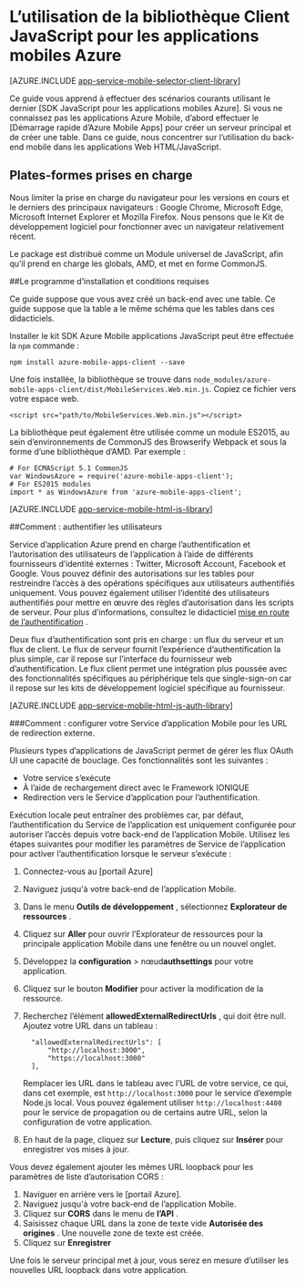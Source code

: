 <properties
    pageTitle="Comment utiliser le Kit de développement de JavaScript pour les applications mobiles Azure"
    description="Comment faire pour utiliser v pour les applications mobiles Azure"
    services="app-service\mobile"
    documentationCenter="javascript"
    authors="adrianhall"
    manager="erikre"
    editor=""/>

<tags
    ms.service="app-service-mobile"
    ms.workload="mobile"
    ms.tgt_pltfrm="html"
    ms.devlang="javascript"
    ms.topic="article"
    ms.date="10/01/2016"
    ms.author="adrianha"/>

# <a name="how-to-use-the-javascript-client-library-for-azure-mobile-apps"></a>L’utilisation de la bibliothèque Client JavaScript pour les applications mobiles Azure

[AZURE.INCLUDE [app-service-mobile-selector-client-library](../../includes/app-service-mobile-selector-client-library.md)]

Ce guide vous apprend à effectuer des scénarios courants utilisant le dernier [SDK JavaScript pour les applications mobiles Azure]. Si vous ne connaissez pas les applications Azure Mobile, d’abord effectuer le [Démarrage rapide d’Azure Mobile Apps] pour créer un serveur principal et de créer une table. Dans ce guide, nous concentrer sur l’utilisation du back-end mobile dans les applications Web HTML/JavaScript.

## <a name="supported-platforms"></a>Plates-formes prises en charge

Nous limiter la prise en charge du navigateur pour les versions en cours et le derniers des principaux navigateurs : Google Chrome, Microsoft Edge, Microsoft Internet Explorer et Mozilla Firefox.  Nous pensons que le Kit de développement logiciel pour fonctionner avec un navigateur relativement récent.

Le package est distribué comme un Module universel de JavaScript, afin qu’il prend en charge les globals, AMD, et met en forme CommonJS.

##<a name="Setup"></a>Le programme d’installation et conditions requises

Ce guide suppose que vous avez créé un back-end avec une table. Ce guide suppose que la table a le même schéma que les tables dans ces didacticiels.

Installer le kit SDK Azure Mobile applications JavaScript peut être effectuée la `npm` commande :

```
npm install azure-mobile-apps-client --save
```

Une fois installée, la bibliothèque se trouve dans `node_modules/azure-mobile-apps-client/dist/MobileServices.Web.min.js`.  Copiez ce fichier vers votre espace web.

```
<script src="path/to/MobileServices.Web.min.js"></script>
```

La bibliothèque peut également être utilisée comme un module ES2015, au sein d’environnements de CommonJS des Browserify Webpack et sous la forme d’une bibliothèque d’AMD.  Par exemple :

```
# For ECMAScript 5.1 CommonJS
var WindowsAzure = require('azure-mobile-apps-client');
# For ES2015 modules
import * as WindowsAzure from 'azure-mobile-apps-client';
```

[AZURE.INCLUDE [app-service-mobile-html-js-library](../../includes/app-service-mobile-html-js-library.md)]

##<a name="auth"></a>Comment : authentifier les utilisateurs

Service d’application Azure prend en charge l’authentification et l’autorisation des utilisateurs de l’application à l’aide de différents fournisseurs d’identité externes : Twitter, Microsoft Account, Facebook et Google. Vous pouvez définir des autorisations sur les tables pour restreindre l’accès à des opérations spécifiques aux utilisateurs authentifiés uniquement. Vous pouvez également utiliser l’identité des utilisateurs authentifiés pour mettre en œuvre des règles d’autorisation dans les scripts de serveur. Pour plus d’informations, consultez le didacticiel [mise en route de l’authentification] .

Deux flux d’authentification sont pris en charge : un flux du serveur et un flux de client.  Le flux de serveur fournit l’expérience d’authentification la plus simple, car il repose sur l’interface du fournisseur web d’authentification. Le flux client permet une intégration plus poussée avec des fonctionnalités spécifiques au périphérique tels que single-sign-on car il repose sur les kits de développement logiciel spécifique au fournisseur.

[AZURE.INCLUDE [app-service-mobile-html-js-auth-library](../../includes/app-service-mobile-html-js-auth-library.md)]

###<a name="configure-external-redirect-urls"></a>Comment : configurer votre Service d’application Mobile pour les URL de redirection externe.

Plusieurs types d’applications de JavaScript permet de gérer les flux OAuth UI une capacité de bouclage.  Ces fonctionnalités sont les suivantes :

* Votre service s’exécute
* À l’aide de rechargement direct avec le Framework IONIQUE
* Redirection vers le Service d’application pour l’authentification. 

Exécution locale peut entraîner des problèmes car, par défaut, l’authentification du Service de l’application est uniquement configurée pour autoriser l’accès depuis votre back-end de l’application Mobile. Utilisez les étapes suivantes pour modifier les paramètres de Service de l’application pour activer l’authentification lorsque le serveur s’exécute :

1. Connectez-vous au [portail Azure]
2. Naviguez jusqu'à votre back-end de l’application Mobile.
3. Dans le menu **Outils de développement** , sélectionnez **Explorateur de ressources** .
4. Cliquez sur **Aller** pour ouvrir l’Explorateur de ressources pour la principale application Mobile dans une fenêtre ou un nouvel onglet.
5. Développez la **configuration** > nœud**authsettings** pour votre application.
6. Cliquez sur le bouton **Modifier** pour activer la modification de la ressource.
7. Recherchez l’élément **allowedExternalRedirectUrls** , qui doit être null. Ajoutez votre URL dans un tableau :

         "allowedExternalRedirectUrls": [
             "http://localhost:3000",
             "https://localhost:3000"
         ],

    Remplacer les URL dans le tableau avec l’URL de votre service, ce qui, dans cet exemple, est `http://localhost:3000` pour le service d’exemple Node.js local. Vous pouvez également utiliser `http://localhost:4400` pour le service de propagation ou de certains autre URL, selon la configuration de votre application.

8. En haut de la page, cliquez sur **Lecture**, puis cliquez sur **Insérer** pour enregistrer vos mises à jour.

Vous devez également ajouter les mêmes URL loopback pour les paramètres de liste d’autorisation CORS :

1. Naviguer en arrière vers le [portail Azure].
2. Naviguez jusqu'à votre back-end de l’application Mobile.
3. Cliquez sur **CORS** dans le menu de **l’API** .
4. Saisissez chaque URL dans la zone de texte vide **Autorisée des origines** .  Une nouvelle zone de texte est créée.
5. Cliquez sur **Enregistrer**
    
Une fois le serveur principal met à jour, vous serez en mesure d’utiliser les nouvelles URL loopback dans votre application.

<!-- URLs. -->
[Guide de démarrage rapide de Apps Mobile Azure]: app-service-mobile-cordova-get-started.md
[Mise en route de l’authentification]: app-service-mobile-cordova-get-started-users.md
[Add authentication to your app]: app-service-mobile-cordova-get-started-users.md

[Azure portal]: https://portal.azure.com/
[Kit de développement de JavaScript pour les applications mobiles Azure]: https://www.npmjs.com/package/azure-mobile-apps-client
[Query object documentation]: https://msdn.microsoft.com/en-us/library/azure/jj613353.aspx

